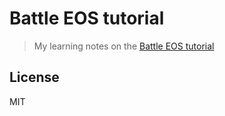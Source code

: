 # Battle EOS tutorial

> My learning notes on the [Battle EOS tutorial](https://battles.eos.io/tutorial)

## License

MIT
